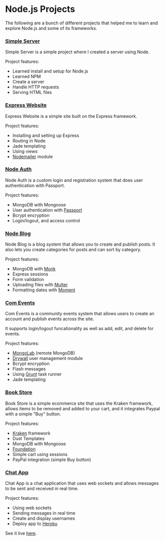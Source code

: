 # Node.js Projects

The following are a bunch of different projects that helped me to 
learn and explore Node.js and some of its frameworks.


### [Simple Server](https://github.com/tsorensen/nodejs/tree/master/simpleserver)

Simple Server is a simple project where I created a server using Node.

Project features:

* Learned install and setup for Node.js
* Learned NPM
* Create a server
* Handle HTTP requests
* Serving HTML files



### [Express Website](https://github.com/tsorensen/nodejs/tree/master/express_website)

Express Website is a simple site built on the Express framework.

Project features:

* Installing and setting up Express
* Routing in Node
* Jade templating
* Using views
* [Nodemailer](https://github.com/andris9/Nodemailer) module


### [Node Auth](https://github.com/tsorensen/nodejs/tree/master/nodeauth)

Node Auth is a custom login and registration system that does user 
authentication with Passport.

Project features:

* MongoDB with Mongoose
* User authentication with [Passport](http://passportjs.org/)
* Bcrypt encryption
* Login/logout, and access control


### [Node Blog](https://github.com/tsorensen/nodejs/tree/master/nodeblog)

Node Blog is a blog system that allows you to create and publish posts.  It 
also lets you create categories for posts and can sort by category.

Project features:

* MongoDB with [Monk](https://github.com/Automattic/monk)
* Express sessions
* Form validation
* Uploading files with [Multer](https://github.com/expressjs/multer)
* Formatting dates with [Moment](http://momentjs.com/)


### [Com Events](https://github.com/tsorensen/nodejs/tree/master/comevents)

Com Events is a community events system that allows users to create an 
account and publish events across the site.

It supports login/logout funcationality as well as add, edit, and delete 
for events.

Project features:

* <a href="https://mongolab.com/" target="_blank">MongoLab</a> (remote MongoDB)
* <a href="https://github.com/jedireza/drywall/" target="_blank">Drywall</a> user management module
* Bcrypt encryption
* Flash messages
* Using <a href="http://gruntjs.com/" target="_blank">Grunt</a> task runner
* Jade templating


### [Book Store](https://github.com/tsorensen/nodejs/tree/master/BookStore)

Book Store is a simple ecommerce site that uses the Kraken framework, allows 
items to be removed and added to your cart, and it integrates Paypal with a 
simple "Buy" button.

Project features:

* [Kraken](http://krakenjs.com/) framework
* Dust Templates
* MongoDB with Mongoose
* [Foundation](http://foundation.zurb.com/)
* Simple cart using sessions
* PayPal integration (simple Buy button)


### [Chat App](https://github.com/tsorensen/nodejs/tree/master/ChatApp)

Chat App is a chat application that uses web sockets and allows messages to be 
sent and received in real time.

Project features:

* Using web sockets
* Sending messages in real time
* Create and display usernames
* Deploy app to [Heroku](https://www.heroku.com/)

See it live <a href="http://intense-ravine-2872.herokuapp.com/" target="_blank">here</a>.


